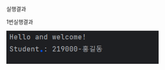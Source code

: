 실행결과

1번실행결과<br>

<img src = "https://github.com/tgog111/bokbok/blob/master/screenshot/%EC%8A%A4%ED%81%AC%EB%A6%B0%EC%83%B7%202023-09-01%20170820.png?raw=true" width = "400">
